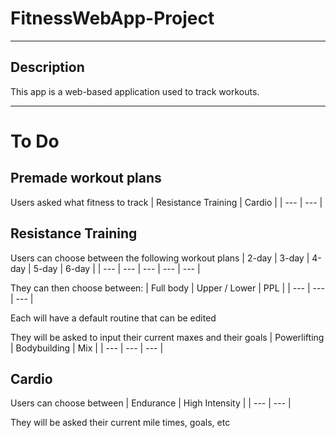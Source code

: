 # FitnessWebApp-Project
***

## Description

This app is a web-based application used to track workouts. 

---
# To Do

## **Premade workout plans**

Users asked what fitness to track
| Resistance Training | Cardio | 
| --- | --- |
  
    
  
## Resistance Training
Users can choose between the following workout plans
| 2-day | 3-day | 4-day | 5-day | 6-day |
| --- | --- | --- | --- | --- |

They can then choose between:
| Full body | Upper / Lower | PPL |
| --- | --- | --- |

Each will have a default routine that can be edited

They will be asked to input their current maxes and their goals 
| Powerlifting | Bodybuilding | Mix |
| --- | --- | --- |

## Cardio
Users can choose between
| Endurance | High Intensity |
| --- | --- |

They will be asked their current mile times, goals, etc

